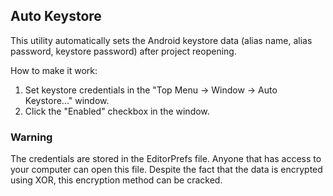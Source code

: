 ## Auto Keystore

This utility automatically sets the Android keystore data (alias name, alias password, keystore password) after project reopening.

How to make it work:
1. Set keystore credentials in the "Top Menu -> Window -> Auto Keystore..." window.
2. Click the "Enabled" checkbox in the window.

### Warning
The credentials are stored in the EditorPrefs file. Anyone that has access to your computer can open this file.
Despite the fact that the data is encrypted using XOR, this encryption method can be cracked.